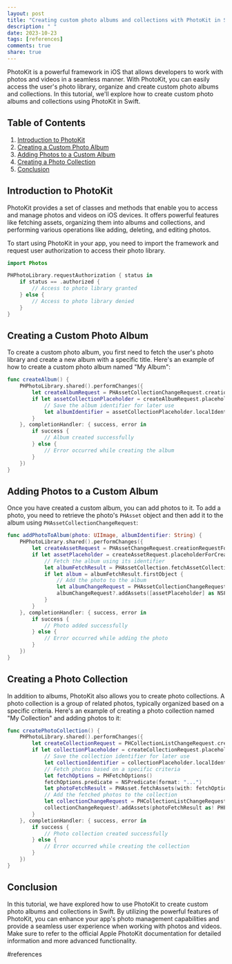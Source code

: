 ```yaml
---
layout: post
title: "Creating custom photo albums and collections with PhotoKit in Swift"
description: " "
date: 2023-10-23
tags: [references]
comments: true
share: true
---
```


PhotoKit is a powerful framework in iOS that allows developers to work with photos and videos in a seamless manner. With PhotoKit, you can easily access the user's photo library, organize and create custom photo albums and collections. In this tutorial, we'll explore how to create custom photo albums and collections using PhotoKit in Swift.

## Table of Contents
1. [Introduction to PhotoKit](#introduction-to-photokit)
2. [Creating a Custom Photo Album](#creating-a-custom-photo-album)
3. [Adding Photos to a Custom Album](#adding-photos-to-a-custom-album)
4. [Creating a Photo Collection](#creating-a-photo-collection)
5. [Conclusion](#conclusion)

<a name="introduction-to-photokit"></a>
## Introduction to PhotoKit

PhotoKit provides a set of classes and methods that enable you to access and manage photos and videos on iOS devices. It offers powerful features like fetching assets, organizing them into albums and collections, and performing various operations like adding, deleting, and editing photos.

To start using PhotoKit in your app, you need to import the framework and request user authorization to access their photo library.

```swift
import Photos

PHPhotoLibrary.requestAuthorization { status in
    if status == .authorized {
        // Access to photo library granted
    } else {
        // Access to photo library denied
    }
}
```

<a name="creating-a-custom-photo-album"></a>
## Creating a Custom Photo Album

To create a custom photo album, you first need to fetch the user's photo library and create a new album with a specific title. Here's an example of how to create a custom photo album named "My Album":

```swift
func createAlbum() {
    PHPhotoLibrary.shared().performChanges({
        let createAlbumRequest = PHAssetCollectionChangeRequest.creationRequestForAssetCollection(withTitle: "My Album")
        if let assetCollectionPlaceholder = createAlbumRequest.placeholderForCreatedAssetCollection {
            // Save the album identifier for later use
            let albumIdentifier = assetCollectionPlaceholder.localIdentifier
        }
    }, completionHandler: { success, error in
        if success {
            // Album created successfully
        } else {
            // Error occurred while creating the album
        }
    })
}
```

<a name="adding-photos-to-a-custom-album"></a>
## Adding Photos to a Custom Album

Once you have created a custom album, you can add photos to it. To add a photo, you need to retrieve the photo's `PHAsset` object and then add it to the album using `PHAssetCollectionChangeRequest`:

```swift
func addPhotoToAlbum(photo: UIImage, albumIdentifier: String) {
    PHPhotoLibrary.shared().performChanges({
        let createAssetRequest = PHAssetChangeRequest.creationRequestForAsset(from: photo)
        if let assetPlaceholder = createAssetRequest.placeholderForCreatedAsset {
            // Fetch the album using its identifier
            let albumFetchResult = PHAssetCollection.fetchAssetCollections(withLocalIdentifiers: [albumIdentifier], options: nil)
            if let album = albumFetchResult.firstObject {
                // Add the photo to the album
                let albumChangeRequest = PHAssetCollectionChangeRequest(for: album)
                albumChangeRequest?.addAssets([assetPlaceholder] as NSFastEnumeration)
            }
        }
    }, completionHandler: { success, error in
        if success {
            // Photo added successfully
        } else {
            // Error occurred while adding the photo
        }
    })
}
```

<a name="creating-a-photo-collection"></a>
## Creating a Photo Collection

In addition to albums, PhotoKit also allows you to create photo collections. A photo collection is a group of related photos, typically organized based on a specific criteria. Here's an example of creating a photo collection named "My Collection" and adding photos to it:

```swift
func createPhotoCollection() {
    PHPhotoLibrary.shared().performChanges({
        let createCollectionRequest = PHCollectionListChangeRequest.creationRequestForAssetCollection(withTitle: "My Collection")
        if let collectionPlaceholder = createCollectionRequest.placeholderForCreatedAssetCollection {
            // Save the collection identifier for later use
            let collectionIdentifier = collectionPlaceholder.localIdentifier
            // Fetch photos based on a specific criteria
            let fetchOptions = PHFetchOptions()
            fetchOptions.predicate = NSPredicate(format: "...")
            let photoFetchResult = PHAsset.fetchAssets(with: fetchOptions)
            // Add the fetched photos to the collection
            let collectionChangeRequest = PHCollectionListChangeRequest(for: collectionPlaceholder as! PHObjectPlaceholder)
            collectionChangeRequest?.addAssets(photoFetchResult as! PHFetchResult<PHObject>)
        }
    }, completionHandler: { success, error in
        if success {
            // Photo collection created successfully
        } else {
            // Error occurred while creating the collection
        }
    })
}
```

<a name="conclusion"></a>
## Conclusion

In this tutorial, we have explored how to use PhotoKit to create custom photo albums and collections in Swift. By utilizing the powerful features of PhotoKit, you can enhance your app's photo management capabilities and provide a seamless user experience when working with photos and videos. Make sure to refer to the official Apple PhotoKit documentation for detailed information and more advanced functionality.

#references